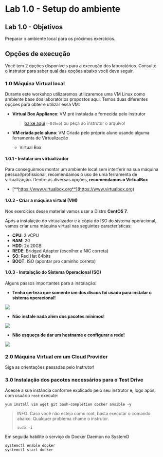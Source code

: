 # Lab 1.0 - Setup do ambiente  

## Lab 1.0 - Objetivos
Preparar o ambiente local para os próximos exercícios.

## Opções de execução
Você tem 2 opções disponíveis para a execução dos laboratórios. Consulte o instrutor para saber qual das opções abaixo você deve seguir.

### 1.0 Máquina Virtual local
Durante este workshop utilizaremos utilizaremos uma VM Linux como ambiente base dos laboratórios propostos aqui.
Temos duas diferentes opções para obter e utilizar essa VM:

* **Virtual Box Appliance**: VM pré instalada e fornecida pelo Instrutor

  > [baixe aqui](https://drive.google.com/open?id=16CHefCCaXL9wfhsx6C7jgH11ODO5mFdP) \(`~845mb`\) ou peça ao instrutor o arquivo!

* **VM criada pelo aluno**: VM Criada pelo próprio aluno usando alguma ferramenta de Virtualização
  * Virtual Box

#### 1.0.1 - Instalar um virtualizador
Para conseguirmos montar um ambiente local sem interferir na sua máquina pessoal/profissional, recomendamos o uso de uma ferramenta de virtualização. Dentre as diversas opções, **recomendamos o VirtualBox**

* [**https://www.virtualbox.org**](https://www.virtualbox.org)

#### 1.0.2 - Criar a máquina virtual \(VM\)
Nos exercícios desse material vamos usar a Distro **CentOS 7**.

Após a instalação do virtualizador e a cópia do ISO do sistema operacional, vamos criar uma máquina virtual nas seguintes características:

* **CPU**: 2 vCPU
* **RAM**: 2G
* **HDD**: 2x 20GB
* **REDE**: Bridged Adapter \(escolher a NIC correta\)
* **SO**: Red Hat 64bits
* **BOOT**: ISO \(apontar pro caminho correto\)

#### 1.0.3 - Instalação do Sistema Operacional \(SO\)

Alguns passos importantes para a instalação:

* **Tenha certeza que somente um dos discos foi usado para instalar o sistema operacional!**

![](../.gitbook/assets/centos-install-disks.png)

* **Não instale nada além dos pacotes mínimos!**

![](../.gitbook/assets/centos-install-packages%20%281%29.png)

* **Não esqueça de dar um hostname e configurar a rede!**

![](../.gitbook/assets/centos-install-networking%20%281%29.png)

### 2.0 Máquina Virtual em um Cloud Provider
Siga as orientações passadas pelo Instrutor!

### 3.0 Instalação dos pacotes necessários para o Test Drive
Acesse a sua instância conforme explicado pelo seu instrutor e, logo após, com usuário `root` execute:

```text
yum install vim wget git bash-completion docker ansible -y
```

> INFO: Caso você não esteja como root, basta executar o comando abaixo. Qualquer problema chame o instrutor.
>
> ```text
> sudo -i
> ```

Em seguida habilite o serviço do Docker Daemon no SystemD

```text
systemctl enable docker
systemctl start docker
```

